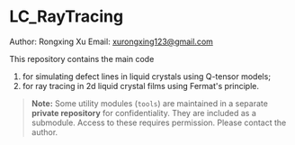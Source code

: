 # LC_RayTracing

Author: Rongxing Xu
Email: xurongxing123@gmail.com

This repository contains the main code 
1) for simulating defect lines in liquid crystals using Q-tensor models;
2) for ray tracing in 2d liquid crystal films using Fermat's principle.

> **Note:** Some utility modules (`tools`) are maintained in a separate **private repository** for confidentiality. They are included as a submodule. Access to these requires permission. Please contact the author.
